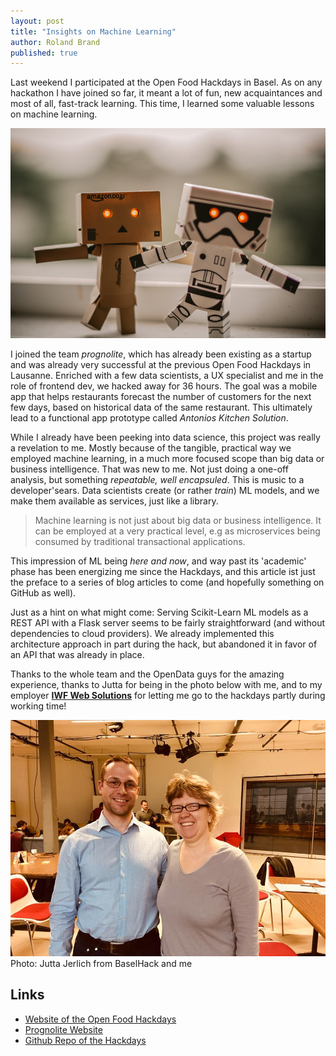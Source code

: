 ```yaml
---
layout: post
title: "Insights on Machine Learning"
author: Roland Brand
published: true
---
```


Last weekend I participated at the Open Food Hackdays in Basel. As on any hackathon
I have joined so far, it meant a lot of fun, new acquaintances and most of all, fast-track learning. 
This time, I learned some valuable lessons on machine learning.

![Machine Learning](../images/pexels-photo-595804.png)

I joined the team _prognolite_, which has already been existing as a startup and was
already very successful at the previous Open Food Hackdays in Lausanne. Enriched with
a few data scientists, a UX specialist and me in the role of frontend dev, we hacked away for
36 hours. The goal was a mobile app that helps restaurants forecast the number of customers for the
next few days, based on historical data of the same restaurant. This ultimately lead to a functional
app prototype called _Antonios Kitchen Solution_.

While I already have been peeking into data science, this project was really 
a revelation to me. Mostly because of the tangible, practical way we employed machine learning,
in a much more focused scope than big data or business intelligence. That was new to me.
Not just doing a one-off analysis, but something _repeatable, well encapsuled_. 
This is music to a developer'sears. Data scientists create (or rather _train_) ML models, 
and we make them available as services, just like a library.

> Machine learning is not just about big data or business intelligence. It can be
> employed at a very practical level, e.g as microservices being consumed by traditional
> transactional applications.

This impression of ML being _here and now_, and way past its 'academic' phase has 
been energizing me since the Hackdays, and this article ist just the preface to a 
series of blog articles to come (and hopefully something on GitHub as well).

Just as a hint on what might come: Serving Scikit-Learn ML models as a REST API 
with a Flask server seems to be fairly straightforward (and without dependencies to cloud
providers). We already implemented this architecture approach in part during the hack, but
abandoned it in favor of an API that was already in place.

Thanks to the whole team and the OpenData guys for the amazing experience, 
thanks to Jutta for being in the photo below with me, 
and to my employer **[IWF Web Solutions](https://www.iwf.ch/web-solutions)** for letting
me go to the hackdays partly during working time!

![Me and Jutta Jerlich (from BaselHack)](../images/hackdays.jpg)
Photo: Jutta Jerlich from BaselHack and me

## Links
* [Website of the Open Food Hackdays](https://food.opendata.ch/#hackdays)
* [Prognolite Website](https://prognolite.com/site/en/#)
* [Github Repo of the Hackdays](https://github.com/bar9/prognolite)